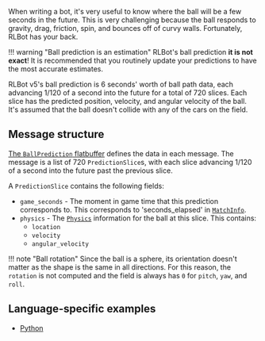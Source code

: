 When writing a bot, it's very useful to know where the ball will be a few seconds in the future. This is very challenging because the ball responds to gravity, drag, friction, spin, and bounces off of curvy walls. Fortunately, RLBot has your back.

!!! warning "Ball prediction is an estimation"
    RLBot's ball prediction **it is not exact**! It is recommended that you routinely update your predictions to have the most accurate estimates.

RLBot v5's ball prediction is 6 seconds' worth of ball path data, each advancing 1/120 of a second into the future for a total of 720 slices. Each slice has the predicted position, velocity, and angular velocity of the ball. It's assumed that the ball doesn't collide with any of the cars on the field.

## Message structure

[The `BallPrediction` flatbuffer](https://github.com/RLBot/flatbuffers-schema/blob/main/schema/gamedata.fbs#L417-L423) defines the data in each message. The message is a list of 720 `PredictionSlice`s, with each slice advancing 1/120 of a second into the future past the previous slice.

A `PredictionSlice` contains the following fields:

- `game_seconds` - The moment in game time that this prediction corresponds to. This corresponds to 'seconds_elapsed' in [`MatchInfo`](https://github.com/RLBot/flatbuffers-schema/blob/main/schema/gamedata.fbs#L294-L327).
- `physics` - The [`Physics`](https://github.com/RLBot/flatbuffers-schema/blob/main/schema/gamedata.fbs#L123-L129) information for the ball at this slice. This contains:
    - `location`
    - `velocity`
    - `angular_velocity`

!!! note "Ball rotation"
    Since the ball is a sphere, its orientation doesn't matter as the shape is the same in all directions. For this reason, the `rotation` is not computed and the field is always has `0` for `pitch`, `yaw`, and `roll`.

## Language-specific examples

- [Python](https://github.com/RLBot/python-interface/wiki/Ball-Path-Prediction)
